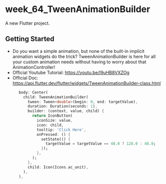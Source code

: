 # week_64_TweenAnimationBuilder

A new Flutter project.

## Getting Started

- Do you want a simple animation, but none of the built-in implicit animation widgets do the trick? TweenAnimationBuilder is here for all your custom animation needs without having to worry about that AnimationController! 
- Official Youtube Tutorial: https://youtu.be/l9uHB8VXZOg
- Official Doc: https://api.flutter.dev/flutter/widgets/TweenAnimationBuilder-class.html

```dart
      body: Center(
        child: TweenAnimationBuilder(
          tween: Tween<double>(begin: 0, end: targetValue),
          duration: Duration(seconds: 1),
          builder: (context, value, child) {
            return IconButton(
              iconSize: value,
              icon: child,
              tooltip: 'Click Here',
              onPressed: () {
                setState(() {
                  targetValue = targetValue == 48.0 ? 128.0 : 48.0;
                });
              },
            );
          },
          child: Icon(Icons.ac_unit),
        ),
      ),
```

